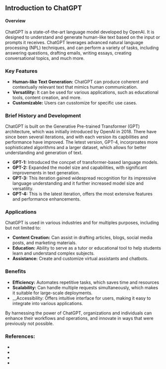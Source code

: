 ## Introduction to ChatGPT

#### Overview

ChatGPT is a state-of-the-art language model developed by OpenAI. It is designed
to understand and generate human-like text based on the input or prompts it
receives. ChatGPT leverages advanced natural language processing (NPL) techniques,
and can perform a variety of tasks, including answering questions, drafting
emails, writing essays, creating conversational topics, and much more.

### Key Features

  * __Human-like Text Generation:__ ChatGPT can produce coherent and contextually
  relevant text that mimics human communication.
  * __Versatility:__ It can be used for various applications, such as educational
  tools, content creation, and more.
  * __Customizable:__ Users can cusstomize for specific use cases.

### Brief History and Development

ChatGPT is built on the Generative Pre-trained Transformer (GPT) architecture,
which was initially introduced by OpenAI in 2018. There have since been several
iterations, and with each version its capbilities and performance have improved.
The letest version, GPT-4, incorproates more sophisticated algorithms and a
larger dataset, which allows for better understanding and generation of text.

  * __GPT-1:__ Introduced the concpet of transformer-based language models.
  * __GPT-2:__ Expanded the model size and capabilities, with significant
  improvements in text generation.
  * __GPT-3:__ This iteration gained widespread recognition for its impressive
  language understanding and it further increased model size and versatility.
  * __GPT-4:__ This is the latest iteration, offers the most extensive features
  and performance enhancements.

### Applications

ChatGPT is used in various industries and for multiples purposes, including
but not limited to:

  * __Content Creation:__ Can assist in drafting articles, blogs, social media
  posts, and marketing materials.
  * __Education:__ Ability to serve as a tutor or educational tool to help students
  learn and understand complex subjects.
  * __Assistance:__ Create and customize virtual assistants and chatbots.

### Benefits

* __Efficiency:__ Automates repetitive tasks, which saves time and resources
* __Scalability:__ Can handle multiple requests simultaneously, which makes it
suitable for large-scale deployments.
* __Accessibility: Offers intuitive interface for users, making it easy to integrate
into various applications.

By harnessing the power of ChatGPT, organizations and individuals can enhance
their workflows and operations, and innovate in ways that were previously not
possible.

### References:

  * [ChatGPT]:(https://openai.com/chatgpt/)
  * [ChatGPT Capabilities]:(https://openai.com/index/chatgpt/)
  * [OpenAI API Documentation]:(https://platform.openai.com/docs)
  * [Scalability of AI Systems]:(https://arxiv.org/abs/2102.10528)

